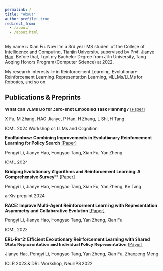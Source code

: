 ```yaml
---
permalink: /
title: "About"
author_profile: true
redirect_from: 
  - /about/
  - /about.html
---
```


My name is Xian Fu. Now I’m a 3rd year MS student of the College of Intelligence and Computing, Tianjin University, supervised by Prof. [Jianye Hao](http://www.icdai.org/jianye.html). Before that, I got my Bachelor Degree from Jilin University, Tang Aoqing Honors Program (Computer Science) at 2022.

My research interests lie in Reinforcement Learning, Evolutionary Reinforcement Learning, Representation Learning, MLLMs/LLMs for Robotics, and so on.

<!-- You can find my CV here: [Xian Fu's Curriculum Vitae](../assets/Xian Fu_cv2.pdf).

For my publications, please see my [Google Scholar](https://scholar.google.com/citations?hl=en&user=MXwELckAAAAJ)
--> 

## Publications & Preprints

**What can VLMs Do for Zero-shot Embodied Task Planning?**  [[Paper]](https://openreview.net/pdf?id=OE5WKiNPyx)

X Fu, M Zhang, HAO Jianye, P Han, H Zhang, L Shi, H Tang

ICML 2024 Workshop on LLMs and Cognition

 

**EvoRainbow: Combining Improvements in Evolutionary Reinforcement Learning for Policy Search**  [[Paper]](https://openreview.net/pdf?id=75Hes6Zse4)

Pengyi Li, Jianye Hao, Hongyao Tang, Xian Fu, Yan Zheng

ICML 2024

 

**Bridging Evolutionary Algorithms and Reinforcement Learning: A Comprehensive Survey****  [[Paper]](https://arxiv.org/pdf/2401.11963)

Pengyi Li, Jianye Hao, Hongyao Tang, Xian Fu, Yan Zheng, Ke Tang

arXiv preprint 2024

 
 
**RACE: Improve Multi-Agent Reinforcement Learning with Representation Asymmetry and Collaborative Evolution**  [[Paper]](https://proceedings.mlr.press/v202/li23i/li23i.pdf)

Pengyi Li, Jianye Hao, Hongyao Tang, Yan Zheng, Xian Fu

ICML 2023

 

**ERL-Re^2: Efficient Evolutionary Reinforcement Learning with Shared State Representation and Individual Policy Representation**  [[Paper]](https://arxiv.org/pdf/2210.17375)

Jianye Hao, Pengyi Li, Hongyao Tang, Yan Zheng, Xian Fu, Zhaopeng Meng

ICLR 2023 & DRL Workshop, NeurIPS 2022

